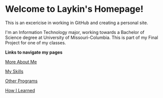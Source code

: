 # Welcome to Laykin's Homepage!    

This is an excericise in working in GitHub and creating a personal site.

I'm an Information Technology major, working towards a Bachelor of Science degree at University of Missouri-Columbia. This is part of my Final Project for one of my classes.


**Links to navigate my pages**

[More About Me](https://github.com/LaykinK/LaykinK.github.io/blob/main/More%20About%20Me.md#more-about-me)

[My Skills](https://github.com/LaykinK/LaykinK.github.io/blob/main/My%20Skills.md#my-skills)

[Other Programs](https://github.com/LaykinK/LaykinK.github.io/blob/main/Other%20Programs.md#other-programs)

[How I Learned](https://github.com/LaykinK/LaykinK.github.io/blob/main/How%20I%20Learned.md#how-i-learned)  
